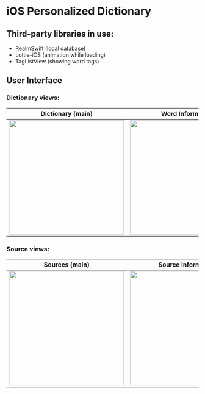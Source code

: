 # iOS Personalized Dictionary

## Third-party libraries in use:
* RealmSwift (local database)
* Lottie-iOS (animation while loading)
* TagListView (showing word tags)

## User Interface

### Dictionary views:
Dictionary (main)             |  Word Information
:-------------------------:|:-------------------------:
<img src="Images/Dictionary Main.gif" width= 300>   |  <img src="Images/Word Info.gif" width= 300> 

### Source views:
Sources (main)             |  Source Information
:-------------------------:|:-------------------------:
<img src="Images/Sources Main.gif" width= 300>   |  <img src="Images/Source Info.gif" width= 300> 

